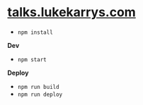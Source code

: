 [talks.lukekarrys.com](https://talks.lukekarrys.com)
=======================

- `npm install`

**Dev**
- `npm start`

**Deploy**
- `npm run build`
- `npm run deploy`

